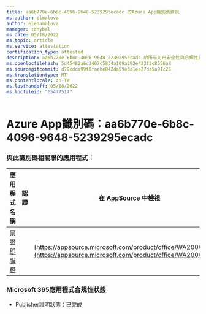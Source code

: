 ```yaml
---
title: aa6b770e-6b8c-4096-9648-5239295ecadc 的Azure App識別碼資訊
ms.author: elmalova
author: elenamalova
manager: tonybal
ms.date: 05/18/2022
ms.topic: article
ms.service: attestation
certification_type: attested
description: aa6b770e-6b8c-4096-9648-5239295ecadc 的所有可用安全性與合規性資訊。
ms.openlocfilehash: 5d45482a6c2407c5834a109a292e432f3c8556a8
ms.sourcegitcommit: d79cdda99f8faebe842da59e3a1ee27da5a91c25
ms.translationtype: MT
ms.contentlocale: zh-TW
ms.lasthandoff: 05/18/2022
ms.locfileid: "65477517"
---
```

# <a name="azure-app-id-aa6b770e-6b8c-4096-9648-5239295ecadc"></a>Azure App識別碼：aa6b770e-6b8c-4096-9648-5239295ecadc


### <a name="apps-associated-with-this-id"></a>與此識別碼相關聯的應用程式：
| **應用程式名稱** | **認證** | **在 AppSource 中檢視** |
|--------------|---------------|-----------------------|
| [票證即服務](../forward/WA200003945.md) |  | [https://appsource.microsoft.com/product/office/WA200003945](https://appsource.microsoft.com/product/office/WA200003945) |

### <a name="microsoft-365-app-compliance-status"></a>Microsoft 365應用程式合規性狀態
- Publisher證明狀態：已完成
